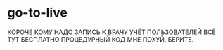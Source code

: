 # go-to-live

КОРОЧЕ
КОМУ НАДО
ЗАПИСЬ К ВРАЧУ
УЧЁТ ПОЛЬЗОВАТЕЛЕЙ
ВСЁ ТУТ
БЕСПЛАТНО
ПРОЦЕДУРНЫЙ КОД
МНЕ ПОХУЙ, БЕРИТЕ.
